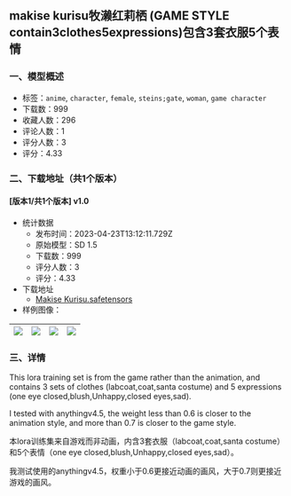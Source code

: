 ## makise kurisu牧濑红莉栖 (GAME STYLE contain3clothes5expressions)包含3套衣服5个表情
### 一、模型概述

- 标签：`anime`, `character`, `female`, `steins;gate`, `woman`, `game character`
- 下载数：999
- 收藏人数：296
- 评论人数：1
- 评分人数：3
- 评分：4.33

### 二、下载地址（共1个版本）

#### [版本1/共1个版本] v1.0

- 统计数据
  - 发布时间：2023-04-23T13:12:11.729Z
  - 原始模型：SD 1.5
  - 下载数：999
  - 评分人数：3
  - 评分：4.33
- 下载地址
  - [Makise Kurisu.safetensors](https://civitai.com/api/download/models/53172)
- 样例图像：

| <img src="https://image.civitai.com/xG1nkqKTMzGDvpLrqFT7WA/0740e514-2a21-4c6b-3a4d-5ec0a0187800/width=450/574967.jpeg" /> | <img src="https://image.civitai.com/xG1nkqKTMzGDvpLrqFT7WA/2e7ff10b-6dd6-4a1b-9744-2dc5321bb300/width=450/575031.jpeg" /> | <img src="https://image.civitai.com/xG1nkqKTMzGDvpLrqFT7WA/1e33d33f-221e-4f8b-60df-91bc2b77e500/width=450/574964.jpeg" /> | <img src="https://image.civitai.com/xG1nkqKTMzGDvpLrqFT7WA/85ac8cb7-b93e-426a-6cc9-c2e32d143b00/width=450/574972.jpeg" /> |
| ---- | ---- | ---- | ---- |


### 三、详情
<p>This lora training set is from the game rather than the animation, and contains 3 sets of clothes (labcoat,coat,santa costume) and 5 expressions (one eye closed,blush,Unhappy,closed eyes,sad).</p><p>I tested with anythingv4.5, the weight less than 0.6 is closer to the animation style, and more than 0.7 is closer to the game style.</p><p>本lora训练集来自游戏而非动画，内含3套衣服（labcoat,coat,santa costume）和5个表情（one eye closed,blush,Unhappy,closed eyes,sad）。</p><p>我测试使用的anythingv4.5，权重小于0.6更接近动画的画风，大于0.7则更接近游戏的画风。</p>